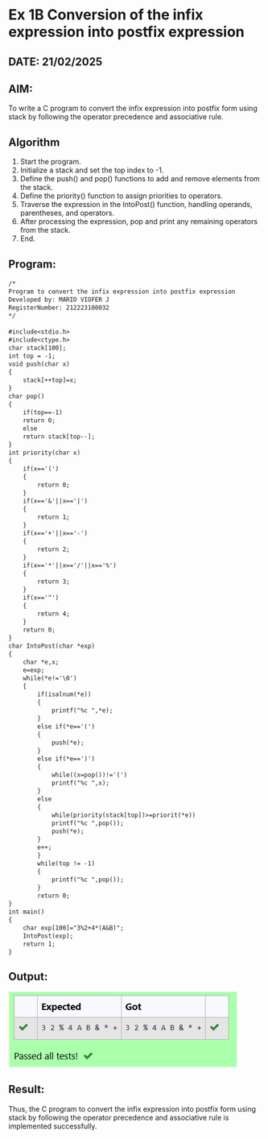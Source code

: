 # Ex 1B Conversion of the infix expression into postfix expression
## DATE: 21/02/2025
## AIM:
To write a C program to convert the infix expression into postfix form using stack by following the operator precedence and associative rule.

## Algorithm
1. Start the program.
2. Initialize a stack and set the top index to -1.
3. Define the push() and pop() functions to add and remove elements from the stack.
4. Define the priority() function to assign priorities to operators.
5. Traverse the expression in the IntoPost() function, handling operands, parentheses, and 
operators.
6. After processing the expression, pop and print any remaining operators from the stack.
7. End.
## Program:
```
/*
Program to convert the infix expression into postfix expression
Developed by: MARIO VIOFER J
RegisterNumber: 212223100032
*/

#include<stdio.h> 
#include<ctype.h>
char stack[100]; 
int top = -1;
void push(char x)
{
    stack[++top]=x;
}
char pop()
{
    if(top==-1) 
    return 0;
    else
    return stack[top--];
}
int priority(char x)
{
    if(x=='(')
    {
        return 0;
    }
    if(x=='&'||x=='|')
    {
        return 1;
    }
    if(x=='+'||x=='-')
    {
        return 2;
    }
    if(x=='*'||x=='/'||x=='%')
    {
        return 3;
    }
    if(x=='^')
    {
        return 4;
    }
    return 0;
}
char IntoPost(char *exp)
{
    char *e,x; 
    e=exp; 
    while(*e!='\0')
    {
        if(isalnum(*e))
        {
            printf("%c ",*e);
        }
        else if(*e=='(')
        {
            push(*e);
        }
        else if(*e==')')
        {
            while((x=pop())!='(') 
            printf("%c ",x);
        }
        else
        {
            while(priority(stack[top])>=priorit(*e)) 
            printf("%c ",pop());
            push(*e);
        }
        e++;
        }
        while(top != -1)
        {
            printf("%c ",pop());
        }
        return 0;
}
int main()
{
    char exp[100]="3%2+4*(A&B)"; 
    IntoPost(exp);
    return 1;
}
```

## Output:
![alt text](postfixexpression.png)

## Result:
Thus, the C program to convert the infix expression into postfix form using stack by following the operator precedence and associative rule is implemented successfully.
